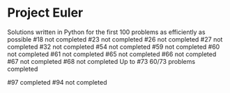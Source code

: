 # Project Euler
 Solutions written in Python for the first 100 problems as efficiently as possible
#18 not completed
#23 not completed
#26 not completed
#27 not completed
#32 not completed
#54 not completed
#59 not completed
#60 not completed
#61 not completed
#65 not completed
#66 not completed
#67 not completed
#68 not completed
Up to #73 60/73 problems completed


#97 completed
#94 not completed